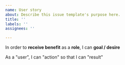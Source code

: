 ```yaml
---
name: User story
about: Describe this issue template's purpose here.
title: ''
labels: ''
assignees: ''

---
```


In order to **receive benefit** as a **role**, I can **goal / desire**

As a "user", I can "action" so that I can "result"

